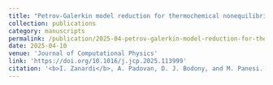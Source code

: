 ```yaml
---
title: "Petrov-Galerkin model reduction for thermochemical nonequilibrium gas mixtures"
collection: publications
category: manuscripts
permalink: /publication/2025-04-petrov-galerkin-model-reduction-for-thermochemical-nonequilibrium-gas-mixtures
date: 2025-04-10
venue: 'Journal of Computational Physics'
link: 'https://doi.org/10.1016/j.jcp.2025.113999'
citation: '<b>I. Zanardi</b>, A. Padovan, D. J. Bodony, and M. Panesi. &quot;Petrov‑Galerkin model reduction for thermochemical nonequilibrium gas mixtures&quot;. In: <i>Journal of Computational Physics</i> 533 (Apr. 2025), DOI: 10.1016/j.jcp.2025.113999.'
---
```

